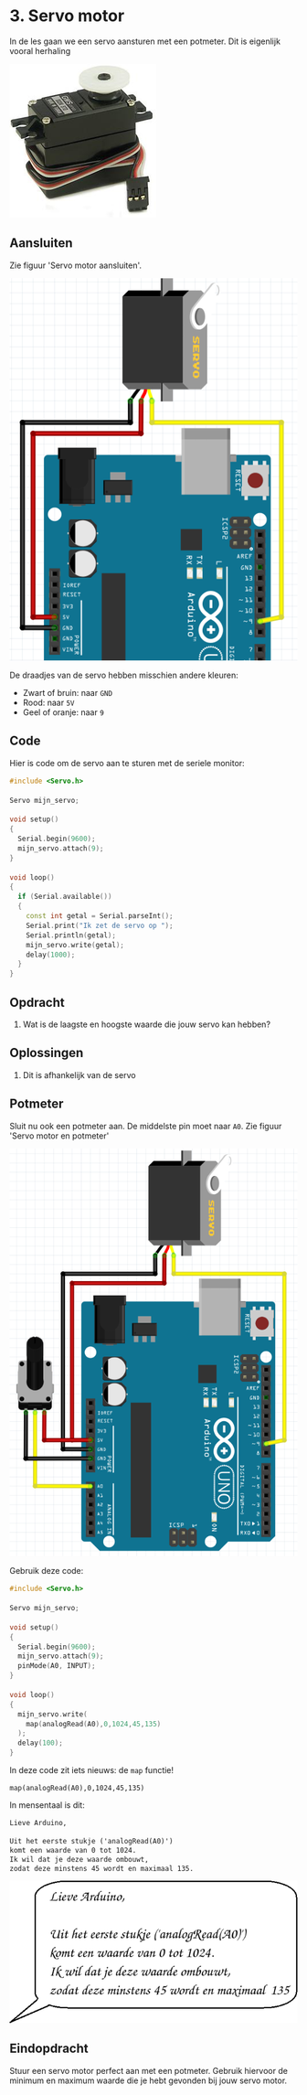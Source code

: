 # 3. Servo motor

In de les gaan we een servo aansturen met een potmeter.
Dit is eigenlijk vooral herhaling

![Servo motor](3_servo_motor.jpg)

## Aansluiten

Zie figuur 'Servo motor aansluiten'.

![Servo motor aansluiten](3_servo_motor_blink.png)

De draadjes van de servo hebben misschien andere kleuren:

 * Zwart of bruin: naar `GND`
 * Rood: naar `5V`
 * Geel of oranje: naar `9`

## Code

Hier is code om de servo aan te sturen met de seriele monitor:

```c++
#include <Servo.h>

Servo mijn_servo;

void setup()
{
  Serial.begin(9600);
  mijn_servo.attach(9);
}

void loop()
{
  if (Serial.available())
  {
    const int getal = Serial.parseInt();
    Serial.print("Ik zet de servo op ");
    Serial.println(getal);
    mijn_servo.write(getal);
    delay(1000);
  }
}
```

## Opdracht

 1. Wat is de laagste en hoogste waarde die jouw servo kan hebben?

## Oplossingen

 1. Dit is afhankelijk van de servo

## Potmeter

Sluit nu ook een potmeter aan. De middelste pin moet naar `A0`. Zie figuur 'Servo motor en potmeter'

![Servo motor en potmeter](3_servo_motor_met_potmeter.png)

Gebruik deze code:

```c++
#include <Servo.h>

Servo mijn_servo;

void setup() 
{
  Serial.begin(9600);
  mijn_servo.attach(9);
  pinMode(A0, INPUT);
}

void loop()
{
  mijn_servo.write(
    map(analogRead(A0),0,1024,45,135)
  );
  delay(100);
}
```

In deze code zit iets nieuws: de `map` functie!

```
map(analogRead(A0),0,1024,45,135)
```

In mensentaal is dit:

```
Lieve Arduino,

Uit het eerste stukje ('analogRead(A0)') 
komt een waarde van 0 tot 1024.
Ik wil dat je deze waarde ombouwt, 
zodat deze minstens 45 wordt en maximaal 135.
```

![Mensentaal voor map(analogRead(A0),0,1024,45,135)](3_servo_motor_praatwolkje.png)

## Eindopdracht

Stuur een servo motor perfect aan met een potmeter. 
Gebruik hiervoor de minimum en maximum waarde die je hebt gevonden bij jouw servo motor.

